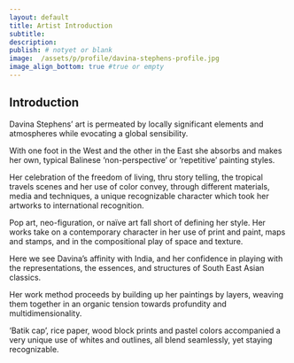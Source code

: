 ```yaml
---
layout: default
title: Artist Introduction
subtitle:
description:
publish: # notyet or blank
image:  /assets/p/profile/davina-stephens-profile.jpg
image_align_bottom: true #true or empty
---
```

## Introduction

Davina Stephens’ art is permeated by locally significant elements and atmospheres while evocating a global sensibility.

With one foot in the West and the other in the East she absorbs and makes her own, typical Balinese ‘non-perspective’ or ‘repetitive’ painting styles.

Her celebration of the freedom of living, thru story telling, the tropical travels scenes and her use of color convey, through different materials, media and techniques, a unique recognizable character which took her artworks to international recognition.

Pop art, neo-figuration, or naïve art fall short of defining her style. Her works take on a contemporary character in her use of print and paint, maps and stamps, and in the compositional play of space and texture.

Here we see Davina’s affinity with India, and her confidence in playing with the representations, the essences, and structures of South East Asian classics.

Her work method proceeds by building up her paintings by layers, weaving them together in an organic tension towards profundity and multidimensionality.

‘Batik cap’, rice paper, wood block prints and pastel colors accompanied a very unique use of whites and outlines, all blend seamlessly, yet staying recognizable.

